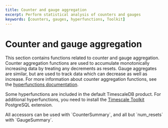 ```yaml
---
title: Counter and gauge aggregation
excerpt: Perform statistical analysis of counters and gauges
keywords: [counters, gauges, hyperfunctions, Toolkit]
---
```


# Counter and gauge aggregation

This section contains functions related to counter and gauge aggregation.
Counter aggregation functions are used to accumulate monotonically increasing data
by treating any decrements as resets. Gauge aggregates are similar, but are used to
track data which can decrease as well as increase. For more information about counter
aggregation functions, see the
[hyperfunctions documentation][hyperfunctions-counter-agg].

Some hyperfunctions are included in the default TimescaleDB product. For
additional hyperfunctions, you need to install the
[Timescale Toolkit][install-toolkit] PostgreSQL extension.

<HyperfunctionTable
    hyperfunctionFamily='metric aggregation'
    includeExperimental
    sortByType
/>

<Highlight type="important">
All accessors can be used with `CounterSummary`, and all but `num_resets`
with `GaugeSummary`.
</Highlight>

[hyperfunctions-counter-agg]: /use-timescale/:currentVersion:/hyperfunctions/counter-aggregation/
[install-toolkit]: /use-timescale/:currentVersion:/hyperfunctions/install-toolkit
